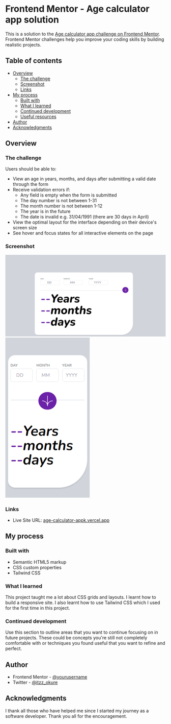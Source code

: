# Frontend Mentor - Age calculator app solution

This is a solution to the [Age calculator app challenge on Frontend Mentor](https://www.frontendmentor.io/challenges/age-calculator-app-dF9DFFpj-Q). Frontend Mentor challenges help you improve your coding skills by building realistic projects.

## Table of contents

- [Overview](#overview)
  - [The challenge](#the-challenge)
  - [Screenshot](#screenshot)
  - [Links](#links)
- [My process](#my-process)
  - [Built with](#built-with)
  - [What I learned](#what-i-learned)
  - [Continued development](#continued-development)
  - [Useful resources](#useful-resources)
- [Author](#author)
- [Acknowledgments](#acknowledgments)

## Overview

### The challenge

Users should be able to:

- View an age in years, months, and days after submitting a valid date through the form
- Receive validation errors if:
  - Any field is empty when the form is submitted
  - The day number is not between 1-31
  - The month number is not between 1-12
  - The year is in the future
  - The date is invalid e.g. 31/04/1991 (there are 30 days in April)
- View the optimal layout for the interface depending on their device's screen size
- See hover and focus states for all interactive elements on the page

### Screenshot

![Screenshot for desktop](./screenshot.jpg.png)
![Screenshot for mobile](./screenshotmobile.jpg.png)

### Links

- Live Site URL: [age-calculator-appk.vercel.app](https://age-calculator-appk.vercel.app/)

## My process

### Built with

- Semantic HTML5 markup
- CSS custom properties
- Tailwind CSS

### What I learned

This project taught me a lot about CSS grids and layouts. I learnt how to build a responsive site. I also learnt how to use Tailwind CSS which I used for the first time in this project.

### Continued development

Use this section to outline areas that you want to continue focusing on in future projects. These could be concepts you're still not completely comfortable with or techniques you found useful that you want to refine and perfect.

## Author

- Frontend Mentor - [@yourusername](https://www.frontendmentor.io/profile/yourusername)
- Twitter - [@itzz_okure](https://twitter.com/itzz_okure)

## Acknowledgments

I thank all those who have helped me since I started my journey as a software developer. Thank you all for the encouragement.
